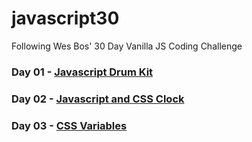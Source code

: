 # javascript30
Following Wes Bos' 30 Day Vanilla JS Coding Challenge

### Day 01 - [Javascript Drum Kit](https://nayed.github.io/javascript30/01-JavaScript-Drum-Kit)

### Day 02 - [Javascript and CSS Clock](https://nayed.github.io/javascript30/02-JS-and-CSS-Clock)

### Day 03 - [CSS Variables](https://nayed.github.io/javascript30/03-CSS-Variables)

